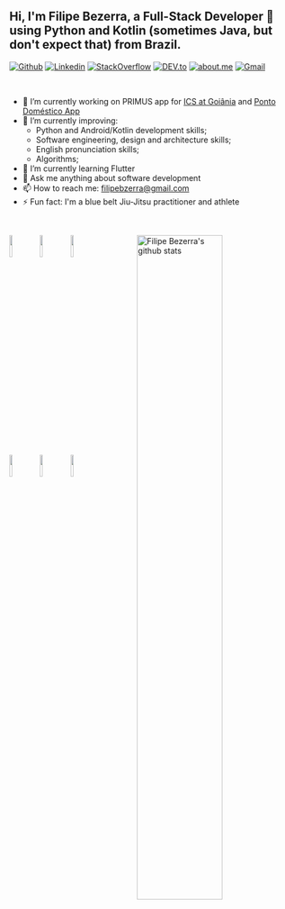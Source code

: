 ## Hi, I'm Filipe Bezerra, a Full-Stack Developer 🚀 using Python and Kotlin (sometimes Java, but don't expect that) from Brazil.

[![Github](https://img.shields.io/badge/-Github-000?style=flat-square&logo=Github&logoColor=white)](https://github.com/filipebezerra)
[![Linkedin](https://img.shields.io/badge/-LinkedIn-blue?style=flat-square&logo=Linkedin&logoColor=white)](https://www.linkedin.com/in/filipebezerra/)
[![StackOverflow](https://img.shields.io/badge/-StackOverflow-f48024?style=flat-square&logo=StackOverflow&logoColor=e7e8eb)](https://stackoverflow.com/users/4107440/filipe-bezerra-de-sousa)
[![DEV.to](https://img.shields.io/badge/-DEV-000000?style=flat-square&logo=dev.to&logoColor=FFFFFF)](https://dev.to/filipebezerra)
[![about.me](https://img.shields.io/badge/-about.me-000000?style=flat-square&logo=about.me&logoColor=FFFFFF)](https://about.me/filipebezerra/)
[![Gmail](https://img.shields.io/badge/-Gmail-c14438?style=flat-square&logo=Gmail&logoColor=white)](mailto:filipebzerra@gmail.com)

&nbsp;

- 🔭 I’m currently working on PRIMUS app for [ICS at Goiânia](http://www.icsaude.com.br/) and [Ponto Doméstico App](https://play.google.com/store/apps/details?id=com.pontodomesticoapp.pontodomestico)
- 🌱 I’m currently improving:
  - Python and Android/Kotlin development skills;
  - Software engineering, design and architecture skills;
  - English pronunciation skills;
  - Algorithms;
- 🌱 I’m currently learning Flutter
- 💬 Ask me anything about software development
- 📫 How to reach me: [filipebzerra@gmail.com](mailto:filipebzerra@gmail.com)
- ⚡ Fun fact: I'm a blue belt Jiu-Jitsu practitioner and athlete

&nbsp;

<p>
  <!--
  <a href="https://github.com/filipebezerra">
    <img width="45%" align="left" alt="Luan Almeida's github stats" src="https://github-readme-stats.vercel.app/api/top-langs/?username=filipebezerra&layout=compact" />
  </a>
  -->
  <a href="https://github.com/filipebezerra">
    <img width="55%" align="right" alt="Filipe Bezerra's github stats" src="https://github-readme-stats.vercel.app/api?username=filipebezerra&show_icons=true&theme=cobalt&hide_border=true" />
  </a>
  
  <!-- Your languages and tools. Be careful with the alignment. 
  You can use this sites to get logos: https://www.vectorlogo.zone or https://simpleicons.org/
  -->
  <code><img width="10%" src="https://www.vectorlogo.zone/logos/python/python-ar21.svg"></code>
  <code><img width="10%" src="https://www.vectorlogo.zone/logos/android/android-ar21.svg"></code>
  <code><img width="10%" src="https://www.vectorlogo.zone/logos/kotlinlang/kotlinlang-ar21.svg"></code>
  <br />
  <code><img width="10%" src="https://www.vectorlogo.zone/logos/pocoo_flask/pocoo_flask-ar21.svg"></code>
  <code><img width="10%" src="https://www.vectorlogo.zone/logos/postgresql/postgresql-ar21.svg"></code>
  <code><img width="10%" src="https://www.vectorlogo.zone/logos/firebase/firebase-ar21.svg"></code>
  <br />
</p>

<!--
**filipebezerra/filipebezerra** is a ✨ _special_ ✨ repository because its `README.md` (this file) appears on your GitHub profile.

Here are some ideas to get you started:

- 🔭 I’m currently working on ...
- 🌱 I’m currently learning ...
- 👯 I’m looking to collaborate on ...
- 🤔 I’m looking for help with ...
- 💬 Ask me about ...
- 📫 How to reach me: ...
- 😄 Pronouns: ...
- ⚡ Fun fact: ...
-->
